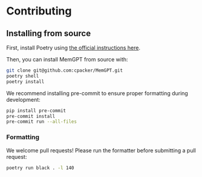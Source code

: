 # Contributing

## Installing from source
First, install Poetry using [the official instructions here](https://python-poetry.org/docs/#installing-with-the-official-installer).

Then, you can install MemGPT from source with:
```sh
git clone git@github.com:cpacker/MemGPT.git
poetry shell
poetry install
```
We recommend installing pre-commit to ensure proper formatting during development:
```sh
pip install pre-commit
pre-commit install
pre-commit run --all-files
```

### Formatting
We welcome pull requests! Please run the formatter before submitting a pull request:
```sh
poetry run black . -l 140
```
